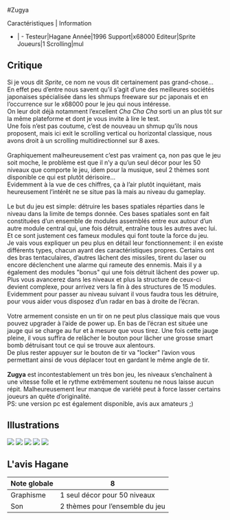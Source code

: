 #Zugya

Caractéristiques | Information
- | -
Testeur|Hagane
Année|1996
Support|x68000
Editeur|Sprite
Joueurs|1
Scrolling|mul

## Critique
Si je vous dit <i>Sprite</i>, ce nom ne vous dit certainement pas grand-chose...<br/>En effet peu d’entre nous savent qu’il s’agit d’une des meilleures sociétés japonaises spécialisée dans les shmups freeware sur pc japonais et en l’occurrence sur le x68000 pour le jeu qui nous intéresse.<br/>On leur doit déjà notamment l’excellent <i>Cha Cha Cha</i> sorti un an plus tôt sur la même plateforme et dont je vous invite à lire le test.<br/>Une fois n’est pas coutume, c’est de nouveau un shmup qu’ils nous proposent, mais ici exit le scrolling vertical ou horizontal classique, nous avons droit à un scrolling multidirectionnel sur 8 axes.<br/><br/>Graphiquement malheureusement c’est pas vraiment ça, non pas que le jeu soit moche, le problème est que il n’y a qu’un seul décor pour les 50 niveaux que comporte le jeu, idem pour la musique, seul 2 thèmes sont disponible ce qui est plutôt dérisoire...<br/>Evidemment à la vue de ces chiffres, ça à l’air plutôt inquiétant, mais heureusement l’intérêt ne se situe pas là mais au niveau du gameplay.<br/><br/>Le but du jeu est simple: détruire les bases spatiales réparties dans le niveau dans la limite de temps donnée. Ces bases spatiales sont en fait constituées d’un ensemble de modules assemblés entre eux autour d’un autre module central qui, une fois détruit, entraîne tous les autres avec lui. <br/>Et ce sont justement ces fameux modules qui font toute la force du jeu.<br/>Je vais vous expliquer un peu plus en détail leur fonctionnement: il en existe différents types, chacun ayant des caractéristiques propres. Certains ont des bras tentaculaires, d’autres lâchent des missiles, tirent du laser ou encore déclenchent une alarme qui rameute des ennemis. Mais il y a également des modules "bonus" qui une fois détruit lâchent des power up. <br/>Plus vous avancerez dans les niveaux et plus la structure de ceux-ci devient complexe, pour arrivez vers la fin à des structures de 15 modules. <br/>Evidemment pour passer au niveau suivant il vous faudra tous les détruire, pour vous aider vous disposez d’un radar en bas à droite de l’écran. <br/><br/>Votre armement consiste en un tir on ne peut plus classique mais que vous pouvez upgrader à l’aide de power up. En bas de l’écran est située une jauge qui se charge au fur et à mesure que vous tirez. Une fois cette jauge pleine, il vous suffira de relâcher le bouton pour lâcher une grosse smart bomb détruisant tout ce qui se trouve aux alentours.<br/>De plus rester appuyer sur le bouton de tir va "locker" l’avion vous permettant ainsi de vous déplacer tout en gardant le même angle de tir.<br/><br/><b>Zugya</b> est incontestablement un très bon jeu, les niveaux s’enchaînent à une vitesse folle et le rythme extrêmement soutenu ne nous laisse aucun répit. Malheureusement leur manque de variété  peut à force lasser certains joueurs an quête d’originalité.<br/>PS: une version pc est également disponible, avis aux amateurs ;)

## Illustrations
![](http://www.shmup.com/images/thumbs/img_fiche_1_698.jpg)
![](http://www.shmup.com/images/thumbs/img_fiche_2_698.jpg)
![](http://www.shmup.com/images/thumbs/img_fiche_3_698.jpg)
![](http://www.shmup.com/images/thumbs/img_fiche_4_698.jpg)
![](http://www.shmup.com/images/thumbs/img_fiche_5_698.jpg)

## L'avis Hagane
Note globale|8
-|-
Graphisme|1 seul décor pour 50 niveaux
Son|2 thèmes pour l’ensemble du jeu
